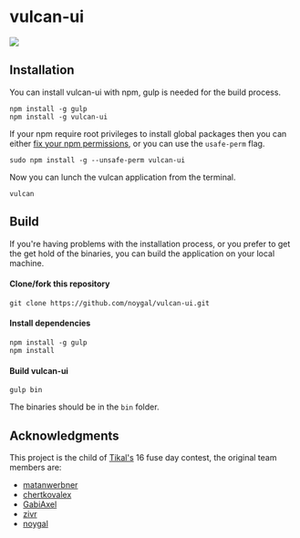 # vulcan-ui

![](https://raw.githubusercontent.com/noygal/vulcan-ui/master/docs/vulcan.gif)

## Installation

You can install vulcan-ui with npm, gulp is needed for the build process.
```
npm install -g gulp
npm install -g vulcan-ui
```

If your npm require root privileges to install global packages then you can either [fix your npm permissions](https://docs.npmjs.com/getting-started/fixing-npm-permissions), or you can use the ```usafe-perm``` flag.
```
sudo npm install -g --unsafe-perm vulcan-ui
```

Now you can lunch the vulcan application from the terminal.
```
vulcan
```

## Build

If you're having problems with the installation process, or you prefer to get the get hold of the binaries, you can build the application on your local machine.

#### Clone/fork this repository
```
git clone https://github.com/noygal/vulcan-ui.git
```
#### Install dependencies
```
npm install -g gulp
npm install
```
#### Build vulcan-ui
```
gulp bin
```

The binaries should be in the ```bin``` folder.

## Acknowledgments

This project is the child of [Tikal's](http://www.tikalk.com/) 16 fuse day contest, the original team members are:
- [matanwerbner](http://github.com/matanwerbner)
- [chertkovalex](http://github.com/chertkovalex)
- [GabiAxel](http://github.com/GabiAxel)
- [zivr](http://github.com/zivr)
- [noygal](http://github.com/noygal) 
